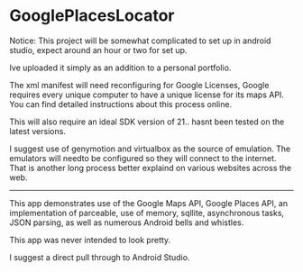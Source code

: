 # GooglePlacesLocator

Notice: This project will be somewhat complicated to set up in android studio, expect around an hour or two for set up.

Ive uploaded it simply as an addition to a personal portfolio.

The xml manifest will need reconfiguring for Google Licenses, Google requires every unique computer to have a unique license for its maps API. You can find detailed instructions about this process online. 

This will also require an ideal SDK version of 21.. hasnt been tested on the latest versions.

I suggest use of genymotion and virtualbox as the source of emulation. The emulators will needto be configured so they will connect to the internet. That is another long process better explaind on various websites across the web.

----

This app demonstrates use of the Google Maps API, Google Places API, an implementation of parceable, use of memory, sqllite, asynchronous tasks, JSON parsing, as well as numerous Android bells and whistles.

This app was never intended to look pretty.

I suggest a direct pull through to Android Studio.
